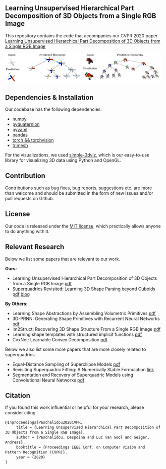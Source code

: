 ## Learning Unsupervised Hierarchical Part Decomposition of 3D Objects from a Single RGB Image

This repository contains the code that accompanies our CVPR 2020 paper
[Learning Unsupervised Hierarchical Part Decomposition of 3D Objects from a Single RGB Image](https://paschalidoud.github.io/)

![Teaser](img/teaser.png)


## Dependencies & Installation

Our codebase has the following dependencies:

- numpy
- [pyquaternion](http://kieranwynn.github.io/pyquaternion/)
- [pyyaml](https://pyyaml.org/wiki/PyYAMLDocumentation)
- [pandas](https://pandas.pydata.org/docs/getting_started/install.html)
- [torch && torchvision](https://pytorch.org/get-started/locally/)
- [trimesh](https://github.com/mikedh/trimesh)

For the visualizations, we used [simple-3dviz](http://simple-3dviz.com), which
is our easy-to-use library for visualizing 3D data using Python and OpenGL.

## Contribution

Contributions such as bug fixes, bug reports, suggestions etc. are more than
welcome and should be submitted in the form of new issues and/or pull requests
on Github.

## License

Our code is released under the [MIT
license](https://github.com/angeloskath/LICENSE), which practically allows
anyone to do anything with it.

## Relevant Research

Below we list some papers that are relevant to our work.

**Ours:**
- Learning Unsupervised Hierarchical Part Decomposition of 3D Objects from a Single RGB Image [pdf](https://paschalidoud.github.io/)
- Superquadrics Revisited: Learning 3D Shape Parsing beyond Cuboids [pdf](https://arxiv.org/pdf/1904.09970.pdf) [blog](https://autonomousvision.github.io/superquadrics-revisited/)

**By Others:**
- Learning Shape Abstractions by Assembling Volumetric Primitives [pdf](https://arxiv.org/pdf/1612.00404.pdf)
- 3D-PRNN: Generating Shape Primitives with Recurrent Neural Networks [pdf](https://arxiv.org/abs/1708.01648.pdf)
- Im2Struct: Recovering 3D Shape Structure From a Single RGB Image [pdf](http://openaccess.thecvf.com/content_cvpr_2018/html/Niu_Im2Struct_Recovering_3D_CVPR_2018_paper.pdf)
- Learning shape templates with structured implicit functions [pdf](https://arxiv.org/abs/1904.06447)
- CvxNet: Learnable Convex Decomposition [pdf](https://arxiv.org/abs/1909.05736)

Below we also list some more papers that are more closely related to superquadrics
- Equal-Distance Sampling of Supercllipse Models [pdf](https://pdfs.semanticscholar.org/3e6f/f812b392f9eb70915b3c16e7bfbd57df379d.pdf)
- Revisiting Superquadric Fitting: A Numerically Stable Formulation [link](https://ieeexplore.ieee.org/document/8128485)
- Segmentation and Recovery of Superquadric Models using Convolutional Neural Networks [pdf](https://arxiv.org/abs/2001.10504)

## Citation

If you found this work influential or helpful for your research, please consider citing

```
@Inproceedings{Paschalidou2020CVPR,
     title = {Learning Unsupervised Hierarchical Part Decomposition of 3D Objects from a Single RGB Image},
     author = {Paschalidou, Despoina and Luc van Gool and Geiger, Andreas},
     booktitle = {Proceedings IEEE Conf. on Computer Vision and Pattern Recognition (CVPR)},
     year = {2020}
}
```

